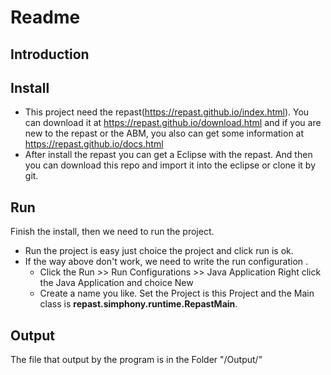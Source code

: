 # Readme

## Introduction


## Install  
*    This project need the repast(https://repast.github.io/index.html). You can download it at  https://repast.github.io/download.html and if you are new to the repast or the ABM, you also can get some information at https://repast.github.io/docs.html  
*    After install the repast you can get a Eclipse with the repast. And then you can download this repo and import it into the eclipse or clone it by git.  

## Run
Finish the install, then we need to run the project.  
*   Run the project is easy just choice the project and click run is ok.  
*   If the way above don't work, we need to write the run configuration .
    *    Click the Run >> Run Configurations >> Java Application
        Right click the Java Application and choice New
    *    Create a name you like. Set the Project is this Project and the Main class is **repast.simphony.runtime.RepastMain**.

## Output 
The file that output by the program is in the Folder "/Output/"